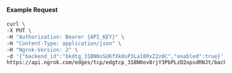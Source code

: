 <!-- Code generated for API Clients. DO NOT EDIT. -->

#### Example Request

```bash
curl \
-X PUT \
-H "Authorization: Bearer {API_KEY}" \
-H "Content-Type: application/json" \
-H "Ngrok-Version: 2" \
-d '{"backend_id":"bkdtg_31BN0oSUKfXk0sP3La18RxZ2z0C","enabled":true}' \
https://api.ngrok.com/edges/tcp/edgtcp_31BN0ov8rjY3PbPLzD2opsdRNJt/backend
```
